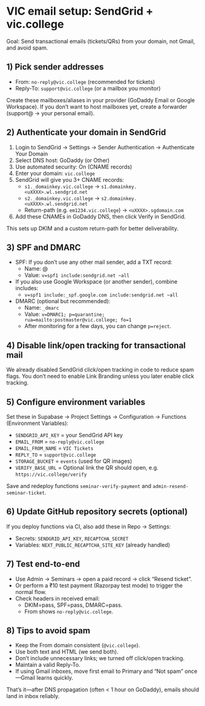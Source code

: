 # VIC email setup: SendGrid + vic.college

Goal: Send transactional emails (tickets/QRs) from your domain, not Gmail, and avoid spam.

## 1) Pick sender addresses
- From: `no-reply@vic.college` (recommended for tickets)
- Reply-To: `support@vic.college` (or a mailbox you monitor)

Create these mailboxes/aliases in your provider (GoDaddy Email or Google Workspace). If you don’t want to host mailboxes yet, create a forwarder (support@ → your personal email).

## 2) Authenticate your domain in SendGrid
1. Login to SendGrid → Settings → Sender Authentication → Authenticate Your Domain
2. Select DNS host: GoDaddy (or Other)
3. Use automated security: On (CNAME records)
4. Enter your domain: `vic.college`
5. SendGrid will give you 3+ CNAME records:
   - `s1._domainkey.vic.college` → `s1.domainkey.<uXXXX>.wl.sendgrid.net`
   - `s2._domainkey.vic.college` → `s2.domainkey.<uXXXX>.wl.sendgrid.net`
   - Return-path (e.g. `em1234.vic.college`) → `<uXXXX>.sgdomain.com`
6. Add these CNAMEs in GoDaddy DNS, then click Verify in SendGrid.

This sets up DKIM and a custom return-path for better deliverability.

## 3) SPF and DMARC
- SPF: If you don’t use any other mail sender, add a TXT record:
  - Name: @
  - Value: `v=spf1 include:sendgrid.net ~all`
- If you also use Google Workspace (or another sender), combine includes:
  - `v=spf1 include:_spf.google.com include:sendgrid.net ~all`
- DMARC (optional but recommended):
  - Name: `_dmarc`
  - Value: `v=DMARC1; p=quarantine; rua=mailto:postmaster@vic.college; fo=1`
  - After monitoring for a few days, you can change `p=reject`.

## 4) Disable link/open tracking for transactional mail
We already disabled SendGrid click/open tracking in code to reduce spam flags. You don’t need to enable Link Branding unless you later enable click tracking.

## 5) Configure environment variables
Set these in Supabase → Project Settings → Configuration → Functions (Environment Variables):
- `SENDGRID_API_KEY` = your SendGrid API key
- `EMAIL_FROM` = `no-reply@vic.college`
- `EMAIL_FROM_NAME` = `VIC Tickets`
- `REPLY_TO` = `support@vic.college`
- `STORAGE_BUCKET` = `events` (used for QR images)
- `VERIFY_BASE_URL` = Optional link the QR should open, e.g. `https://vic.college/verify`

Save and redeploy functions `seminar-verify-payment` and `admin-resend-seminar-ticket`.

## 6) Update GitHub repository secrets (optional)
If you deploy functions via CI, also add these in Repo → Settings:
- Secrets: `SENDGRID_API_KEY`, `RECAPTCHA_SECRET`
- Variables: `NEXT_PUBLIC_RECAPTCHA_SITE_KEY` (already handled)

## 7) Test end-to-end
- Use Admin → Seminars → open a paid record → click “Resend ticket”.
- Or perform a ₹10 test payment (Razorpay test mode) to trigger the normal flow.
- Check headers in received email:
  - DKIM=pass, SPF=pass, DMARC=pass.
  - From shows `no-reply@vic.college`.

## 8) Tips to avoid spam
- Keep the From domain consistent (`@vic.college`).
- Use both text and HTML (we send both).
- Don’t include unnecessary links; we turned off click/open tracking.
- Maintain a valid Reply-To.
- If using Gmail inboxes, move first email to Primary and “Not spam” once—Gmail learns quickly.

That’s it—after DNS propagation (often < 1 hour on GoDaddy), emails should land in inbox reliably.
